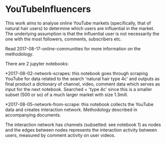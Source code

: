 # YouTubeInfluencers

This work aims to analyse online YouTube markets (specifically, that of natural hair users) to determine which users are influential in the market. The underlying assumption is that the influential user is not necessarily the one with the most followers, comments, subscribers etc. 

Read 2017-08-17-online-communities for more information on the methodology.

There are 2 jupyter notebooks:

*2017-08-02-network-scrapes: this notebook goes through scraping YouTube for data related to the search 'natural hair type 4c' and outputs as final product a dictionary of channel, video, comment data which serves as input for the next notebook. Searched + 'type 4c' since this is a smaller subset (500 or so) of a much larger market with size 1.3mill.

*2017-08-05-network-from-scrape: this notebook collects the YouTube data and creates interaction network. Methodology described in accompanying documents. 
  
The interaction network has channels (subsetted: see notebook 1) as nodes and the edges between nodes represents the interaction activity between users, measured by comment activity on user videos. 
